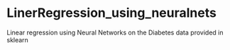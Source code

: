 # LinerRegression_using_neuralnets

Linear regression using Neural Networks on the Diabetes data provided in sklearn

